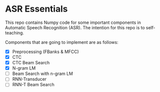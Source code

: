 # ASR Essentials

This repo contains Numpy code for some important components in Automatic Speech Recognition (ASR). The intention for this repo is to self-teaching.

Components that are going to implement are as follows:

- [x] Preprocessing (FBanks & MFCC)
- [x] CTC
- [x] CTC Beam Search
- [x] N-gram LM
- [ ] Beam Search with n-gram LM
- [ ] RNN-Transducer
- [ ] RNN-T Beam Search